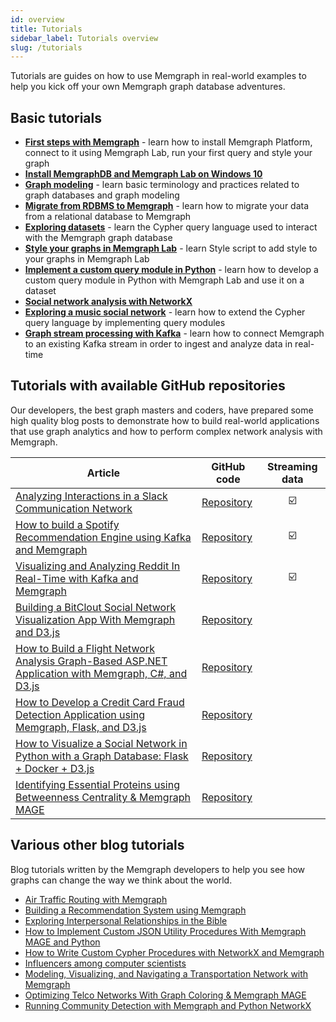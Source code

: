 ```yaml
---
id: overview
title: Tutorials
sidebar_label: Tutorials overview
slug: /tutorials
---
```


Tutorials are guides on how to use Memgraph in real-world examples to help you
kick off your own Memgraph graph database adventures.

## Basic tutorials

- [**First steps with Memgraph**](first-steps-with-memgraph.md) - learn
  how to install Memgraph Platform, connect to it using Memgraph Lab, run your
  first query and style your graph
- [**Install MemgraphDB and Memgraph Lab on Windows
  10**](install-memgraph-on-windows-10.md)
- [**Graph modeling**](graph-modeling.md) - learn basic terminology and
  practices related to graph databases and graph modeling
- [**Migrate from RDBMS to Memgraph**](migrate-relational-database.md) - learn
  how to migrate your data from a relational database to Memgraph
- [**Exploring datasets**](/tutorials/exploring-datasets/overview.md) - learn
  the Cypher query language used to interact with the Memgraph graph database
- [**Style your graphs in Memgraph Lab**](style-your-graphs-in-memgraph-lab.md) - learn Style script to add style to your graphs in Memgraph Lab
- [**Implement a custom query module in
  Python**](implement-custom-query-module-in-python.md) - learn how to develop a
  custom query module in Python with Memgraph Lab and use it on a dataset
- [**Social network analysis with NetworkX**](social-network-analysis.md)
- [**Exploring a music social network**](understanding-music-with-modules.md) - learn how to extend the
  Cypher query language by implementing query modules
- [**Graph stream processing with
  Kafka**](graph-stream-processing-with-kafka.md) - learn how to connect
  Memgraph to an existing Kafka stream in order to ingest and analyze data in
  real-time

## Tutorials with available GitHub repositories

Our developers, the best graph masters and coders, have prepared some high
quality blog posts to demonstrate how to build real-world applications that use
graph analytics and how to perform complex network analysis with Memgraph.

| Article                                                                                                                                                                                                                           | GitHub code                                                                                    | Streaming data |
| --------------------------------------------------------------------------------------------------------------------------------------------------------------------------------------------------------------------------------- | ---------------------------------------------------------------------------------------------- | :------------: |
| [Analyzing Interactions in a Slack Communication Network](https://memgraph.com/blog/slack-influence-bot)                                                                                                                          | [Repository](https://github.com/memgraph/slack-influence-bot/)                                 |       ☑️       |
| [How to build a Spotify Recommendation Engine using Kafka and Memgraph](https://memgraph.com/blog/spotify-song-recommender)                                                                                                       | [Repository](https://github.com/memgraph/spotify-song-recommender)                             |       ☑️       |
| [Visualizing and Analyzing Reddit In Real-Time with Kafka and Memgraph](https://memgraph.com/blog/reddit-network-explorer)                                                                                                        | [Repository](https://github.com/memgraph/reddit-network-explorer/)                             |       ☑️       |
| [Building a BitClout Social Network Visualization App With Memgraph and D3.js](https://memgraph.com/blog/visualize-the-bitclout-network-using-d3js)                                                                               | [Repository](https://github.com/memgraph/bitclout-visualizing-hodlers/tree/main/bitclout-demo) |                |
| [How to Build a Flight Network Analysis Graph-Based ASP.NET Application with Memgraph, C#, and D3.js](https://memgraph.com/blog/how-to-build-a-flight-network-analysis-graph-asp-net-application-with-memgraph-c-sharp-and-d3-js) | [Repository](https://github.com/memgraph/MemFlights)                                           |                |
| [How to Develop a Credit Card Fraud Detection Application using Memgraph, Flask, and D3.js](https://memgraph.com/blog/how-to-develop-a-credit-card-fraud-detection-application-using-memgraph-flask-and-d3js)                     | [Repository](https://github.com/memgraph/card-fraud)                                           |                |
| [How to Visualize a Social Network in Python with a Graph Database: Flask + Docker + D3.js](https://memgraph.com/blog/how-to-visualize-a-social-network-in-python-with-a-graph-database)                                          | [Repository](https://github.com/memgraph/sng-demo)                                             |                |
| [Identifying Essential Proteins using Betweenness Centrality & Memgraph MAGE](https://memgraph.com/blog/identifying-essential-proteins)                                                                                           | [Repository](https://github.com/memgraph/protein-explorer)                                     |                |

## Various other blog tutorials

Blog tutorials written by the Memgraph developers to help you see how graphs can
change the way we think about the world.

- [Air Traffic Routing with
  Memgraph](https://memgraph.com/blog/air-traffic-routing-with-memgraph)
- [Building a Recommendation System using
  Memgraph](https://memgraph.com/blog/building-a-recommendation-system-using-memgraph)
- [Exploring Interpersonal Relationships in the
  Bible](https://memgraph.com/blog/exploring-the-hebrew-bible-person-relationships)
- [How to Implement Custom JSON Utility Procedures With Memgraph MAGE and
  Python](https://memgraph.com/blog/how-to-implement-custom-json-utility-procedures-with-memgraph-mage-and-python)
- [How to Write Custom Cypher Procedures with NetworkX and
  Memgraph](https://memgraph.com/blog/how-to-write-custom-cypher-procedures-with-networkx-and-memgraph)
- [Influencers among computer
  scientists](https://memgraph.com/blog/influencers-among-computer-scientists)
- [Modeling, Visualizing, and Navigating a Transportation Network with
  Memgraph](https://memgraph.com/blog/modeling_visualizing_navigating_a_transportation_network_with_memgraph)
- [Optimizing Telco Networks With Graph Coloring & Memgraph
  MAGE](https://memgraph.com/blog/optimizing_telco_networks_with_graph_coloring_and_memgraph_mage)
- [Running Community Detection with Memgraph and Python
  NetworkX](https://memgraph.com/blog/community-detection-with-memgraph-and-python-networkx)
